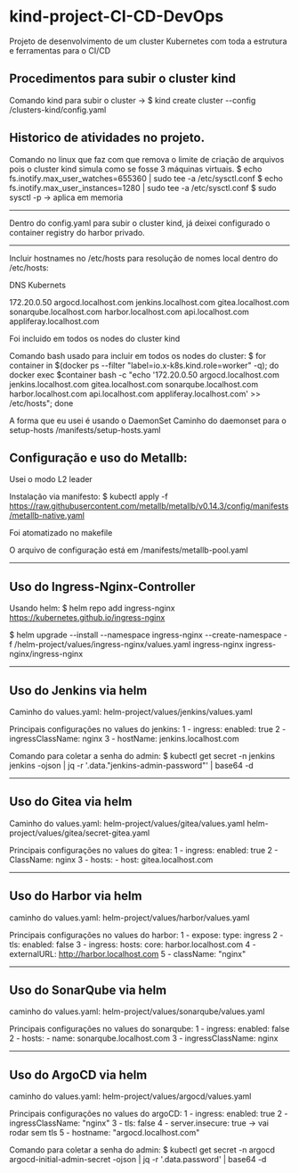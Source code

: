 # kind-project-CI-CD-DevOps
Projeto de desenvolvimento de um cluster Kubernetes com toda a estrutura e ferramentas para o CI/CD


## Procedimentos para subir o cluster kind 
Comando kind para subir o cluster -> $ kind create cluster --config /clusters-kind/config.yaml


## Historico de atividades no projeto. 
Comando no linux que faz com que remova o limite de criação de arquivos pois o cluster kind simula como se fosse 3 máquinas virtuais.
$ echo fs.inotify.max_user_watches=655360 | sudo tee -a /etc/sysctl.conf
$ echo fs.inotify.max_user_instances=1280 | sudo tee -a /etc/sysctl.conf
$ sudo sysctl -p -> aplica em memoria

--------------------------------------------------------------

Dentro do config.yaml para subir o cluster kind, já deixei configurado o container registry do harbor privado.


--------------------------------------------------------------
Incluir hostnames no /etc/hosts para resolução de nomes local 
dentro do /etc/hosts:

DNS Kubernets


172.20.0.50     argocd.localhost.com jenkins.localhost.com gitea.localhost.com sonarqube.localhost.com harbor.localhost.com api.localhost.com appliferay.localhost.com

Foi incluido em todos os nodes do cluster kind 

Comando bash usado para incluir em todos os nodes do cluster:
$ for container in $(docker ps --filter "label=io.x-k8s.kind.role=worker" -q); do docker exec $container bash -c "echo '172.20.0.50     argocd.localhost.com jenkins.localhost.com gitea.localhost.com sonarqube.localhost.com harbor.localhost.com api.localhost.com appliferay.localhost.com' >> /etc/hosts"; done


A forma que eu usei é usando o DaemonSet
Caminho do daemonset para o setup-hosts
/manifests/setup-hosts.yaml

## Configuração e uso do Metallb:
Usei o modo L2 leader 

Instalação via manifesto:
$ kubectl apply -f https://raw.githubusercontent.com/metallb/metallb/v0.14.3/config/manifests/metallb-native.yaml

Foi atomatizado no makefile 

O arquivo de configuração está em /manifests/metallb-pool.yaml

----------------------------------------------------------------
## Uso do Ingress-Nginx-Controller

Usando helm:
$ helm repo add ingress-nginx https://kubernetes.github.io/ingress-nginx

$ helm upgrade --install --namespace ingress-nginx --create-namespace -f /helm-project/values/ingress-nginx/values.yaml ingress-nginx ingress-nginx/ingress-nginx

----------------------------------------------------------------

## Uso do Jenkins via helm

Caminho do values.yaml:
helm-project/values/jenkins/values.yaml

Principais configurações no values do jenkins:
1 - ingress: enabled: true
2 - ingressClassName: nginx
3 - hostName: jenkins.localhost.com

Comando para coletar a senha do admin:
$ kubectl get secret -n jenkins jenkins -ojson | jq -r '.data."jenkins-admin-password"' | base64 -d

---------------------------------------------------------------

## Uso do Gitea via helm

Caminho do values.yaml:
helm-project/values/gitea/values.yaml
helm-project/values/gitea/secret-gitea.yaml

Principais configurações no values do gitea:
1 - ingress: enabled: true
2 - ClassName: nginx
3 - hosts: - host: gitea.localhost.com


----------------------------------------------------------------

## Uso do Harbor via helm

caminho do values.yaml:
helm-project/values/harbor/values.yaml

Principais configurações no values do harbor:
1 - expose: type: ingress
2 - tls: enabled: false
3 - ingress: hosts: core: harbor.localhost.com
4 - externalURL: http://harbor.localhost.com
5 - className: "nginx"

----------------------------------------------------------------

## Uso do SonarQube via helm

caminho do values.yaml:
helm-project/values/sonarqube/values.yaml

Principais configurações no values do sonarqube:
1 - ingress: enabled: false
2 - hosts: - name: sonarqube.localhost.com
3 - ingressClassName: nginx


----------------------------------------------------------------

## Uso do ArgoCD via helm

caminho do values.yaml:
helm-project/values/argocd/values.yaml

Principais configurações no values do argoCD:
1 - ingress: enabled: true
2 - ingressClassName: "nginx"
3 - tls: false
4 - server.insecure: true -> vai rodar sem tls
5 - hostname: "argocd.localhost.com"

Comando para coletar a senha do admin:
$ kubectl get secret -n argocd argocd-initial-admin-secret -ojson | jq -r '.data.password' | base64 -d

